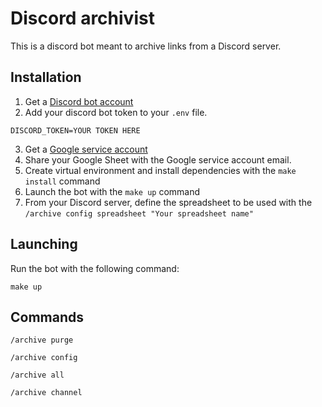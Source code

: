 # Discord archivist
This is a discord bot meant to archive links from a Discord server.

## Installation

1. Get a [Discord bot account](https://discordpy.readthedocs.io/en/stable/discord.html#creating-a-bot-account)
2. Add your discord bot token to your `.env` file.
```.env
DISCORD_TOKEN=YOUR TOKEN HERE
```
3. Get a [Google service account](https://docs.gspread.org/en/latest/oauth2.html)
4. Share your Google Sheet with the Google service account email.
5. Create virtual environment and install dependencies with the `make install` command
6. Launch the bot with the `make up` command
7. From your Discord server, define the spreadsheet to be used with the `/archive config spreadsheet "Your spreadsheet name"`


## Launching
Run the bot with the following command:
```
make up
```

## Commands

`/archive purge`

`/archive config`

`/archive all`

`/archive channel`